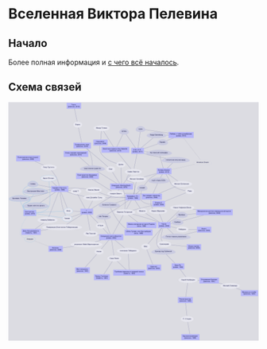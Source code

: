 # Вселенная Виктора Пелевина
## Начало
Более полная информация и [с чего всё началось](http://ru-pelevin.livejournal.com/901084.html).
## Схема связей
![Схема связей](https://raw.githubusercontent.com/Ubikcircle/Pelevin/master/schemas/%D0%BF%D0%B5%D0%BB%D0%B5%D0%B2%D0%B8%D0%BD.png "Выход Смотрителя")
